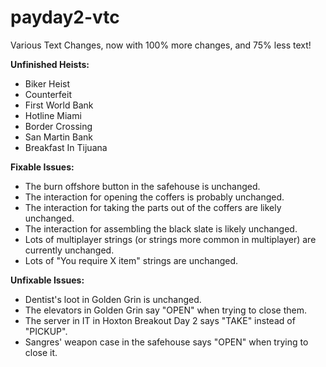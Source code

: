 # payday2-vtc
Various Text Changes, now with 100% more changes, and 75% less text!

**Unfinished Heists:**
- Biker Heist  
- Counterfeit  
- First World Bank   
- Hotline Miami  
- Border Crossing  
- San Martin Bank  
- Breakfast In Tijuana  

**Fixable Issues:**
- The burn offshore button in the safehouse is unchanged.
- The interaction for opening the coffers is probably unchanged.
- The interaction for taking the parts out of the coffers are likely unchanged.
- The interaction for assembling the black slate is likely unchanged.
- Lots of multiplayer strings (or strings more common in multiplayer) are currently unchanged.
- Lots of "You require X item" strings are unchanged.

**Unfixable Issues:**
- Dentist's loot in Golden Grin is unchanged.
- The elevators in Golden Grin say "OPEN" when trying to close them.
- The server in IT in Hoxton Breakout Day 2 says "TAKE" instead of "PICKUP".
- Sangres' weapon case in the safehouse says "OPEN" when trying to close it.

